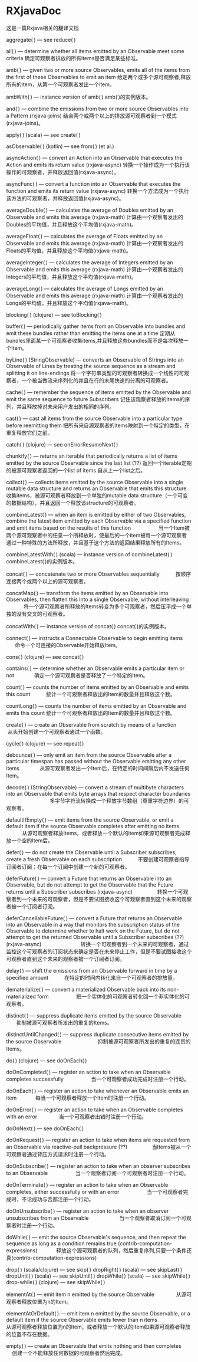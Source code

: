 # RXjavaDoc
这是一篇Rxjava相关的翻译文档

aggregate( ) — see reduce( )

all( ) — determine whether all items emitted by an Observable meet some criteria
         确定可观察者排放的所有items是否满足某些标准。

amb( ) — given two or more source Observables, emits all of the items from the first of these Observables to emit an item
         给定两个或多个源可观察者,释放所有的item，从第一个可观察者发出一个item。

ambWith( ) — instance version of amb( )
             amb( )的实例版本。

and( ) — combine the emissions from two or more source Observables into a Pattern (rxjava-joins)
         结合两个或两个以上的排放源可观察者到一个模式(rxjava-joins)。

apply( ) (scala) — see create( )

asObservable( ) (kotlin) — see from( ) (et al.)

asyncAction( ) — convert an Action into an Observable that executes the Action and emits its return value (rxjava-async)
                 转换一个操作成为一个执行该操作的可观察者，并释放返回值(rxjava-async)。

asyncFunc( ) — convert a function into an Observable that executes the function and emits its return value (rxjava-async)
               转换一个方法成为一个执行该方法的可观察者，并释放返回值(rxjava-async)。

averageDouble( ) — calculates the average of Doubles emitted by an Observable and emits this average (rxjava-math)
                   计算由一个观察者发出的Doubles的平均值，并且释放这个平均值(rxjava-math)。

averageFloat( ) — calculates the average of Floats emitted by an Observable and emits this average (rxjava-math)
                  计算由一个观察者发出的Floats的平均值，并且释放这个平均值(rxjava-math)。

averageInteger( ) — calculates the average of Integers emitted by an Observable and emits this average (rxjava-math)
                    计算由一个观察者发出的Integers的平均值，并且释放这个平均值(rxjava-math)。

averageLong( ) — calculates the average of Longs emitted by an Observable and emits this average (rxjava-math)
                 计算由一个观察者发出的Longs的平均值，并且释放这个平均值(rxjava-math)。

blocking( ) (clojure) — see toBlocking( )

buffer( ) — periodically gather items from an Observable into bundles and emit these bundles rather than emitting the items one at a time
            定期从bundles里面某一个可观察者收集items,并且释放这些bundles而不是每次释放一个Item。

byLine( ) (StringObservable) — converts an Observable of Strings into an Observable of Lines by treating the source sequence as a stream and splitting it on line-endings
                               将一个字符串类型的可观察者转换成一个线性的可观察者，一个被当做流来序列化的并且在行的末尾快速的分离的可观察者。

cache( ) — remember the sequence of items emitted by the Observable and emit the same sequence to future Subscribers
           记住该观察者释放的items的序列，并且释放掉对未来用户发出的相同的序列。

cast( ) — cast all items from the source Observable into a particular type before reemitting them
          把所有来自源观察者的items映射到一个特定的类型，在重复释放它们之前。

catch( ) (clojure) — see onErrorResumeNext( )

chunkify( ) — returns an iterable that periodically returns a list of items emitted by the source Observable since the last list (⁇)
              返回一个iterable定期的被源可观察者返回的一个list of items 自从上一个list之后。

collect( ) — collects items emitted by the source Observable into a single mutable data structure and returns an Observable that emits this structure
             收集items，被源可观察者释放到一个单独的mutable data structure（一个可变的数据结构），并且返回一个释放该structure的可观察者。

combineLatest( ) — when an item is emitted by either of two Observables, combine the latest item emitted by each Observable via a specified function and emit items based on the results of this function
                   当一个Item被两个源可观察者中的任意一个所释放时，使最后的一个item被每一个源可观察者通过一种特殊的方法所释放，并且基于这个方法的返回结果释放所有的Items。
                   
combineLatestWith( ) (scala) — instance version of combineLatest( )
                               combineLatest( )的实例版本。
                               
concat( ) — concatenate two or more Observables sequentially
            按顺序连接两个或两个以上的源可观察者。
            
concatMap( ) — transform the items emitted by an Observable into Observables, then flatten this into a single Observable, without interleaving
               将一个源可观察者所释放的Items转变为多个可观察者，然后压平成一个单独的没有交叉的可观察者。
               
concatWith( ) — instance version of concat( )
                concat( )的实例版本。
                
connect( ) — instructs a Connectable Observable to begin emitting items
             命令一个可连接的Observable开始释放Item。
             
cons( ) (clojure) — see concat( )

contains( ) — determine whether an Observable emits a particular item or not
              确定一个源可观察者是否释放了一个特定的Item。
              
count( ) — counts the number of items emitted by an Observable and emits this count
           统计一个可观察者释放出的Item的数量并且释放这个数。
           
countLong( ) — counts the number of items emitted by an Observable and emits this count
               统计一个可观察者释放出的Item的数量并且释放这个数。

create( ) — create an Observable from scratch by means of a function
            从头开始创建一个可观察者通过一个函数。
            
cycle( ) (clojure) — see repeat( )

debounce( ) — only emit an item from the source Observable after a particular timespan has passed without the Observable emitting any other items
              从源可观察者发出一个Item后，在特定的时间间隔后内不发送任何Item。
              
decode( ) (StringObservable) — convert a stream of multibyte characters into an Observable that emits byte arrays that respect character boundaries
                               多字节字符流转换成一个释放字节数组（尊重字符边界）的可观察者。
                              
defaultIfEmpty( ) — emit items from the source Observable, or emit a default item if the source Observable completes after emitting no items
                    从源可观察者释放Items，或者释放一个默认的item如果源可观察者完成释放一个空的Item后。
                    
defer( ) — do not create the Observable until a Subscriber subscribes; create a fresh Observable on each subscription
           不要创建可观察者指导订阅者订阅；在每一个订阅中创建一个新的可观察者。
           
deferFuture( ) — convert a Future that returns an Observable into an Observable, but do not attempt to get the Observable that the Future returns until a Subscriber subscribes (rxjava-async)
                 转换一个可观察者到一个未来的可观察者，但是不要试图接收这个可观察者直到这个未来的观察者被一个订阅者订阅。
                 
deferCancellableFuture( ) — convert a Future that returns an Observable into an Observable in a way that monitors the subscription status of the Observable to determine whether to halt work on the Future, but do not attempt to get the returned Observable until a Subscriber subscribes (⁇)(rxjava-async)
                            转换一个可观察者到一个未来的可观察者，通过监控这个可观察者的订阅状态来确定是否在未来停止工作，但是不要试图接收这个可观察者直到这个未来的观察者被一个订阅者订阅。
                            
delay( ) — shift the emissions from an Observable forward in time by a specified amount
           在特定的时间内转化来自一个可观察者的排放量。
           
dematerialize( ) — convert a materialized Observable back into its non-materialized form
                   把一个实体化的可观察者转化回一个非实体化的可观察者。
                   
distinct( ) — suppress duplicate items emitted by the source Observable
              抑制被源可观察者所发出的重复的Items。
              
distinctUntilChanged( ) — suppress duplicate consecutive items emitted by the source Observable
                          抑制被源可观察者所发出的重复的连贯的Items。
                          
do( ) (clojure) — see doOnEach( )

doOnCompleted( ) — register an action to take when an Observable completes successfully
                   当一个可观察者成功完成时注册一个行动。
                   
doOnEach( ) — register an action to take whenever an Observable emits an item
              每当一个可观察者释放一个Item时注册一个行动。
              
doOnError( ) — register an action to take when an Observable completes with an error
               当一个可观察者出错时注册一个行动。
               
doOnNext( ) — see doOnEach( )

doOnRequest( ) — register an action to take when items are requested from an Observable via reactive-pull backpressure (⁇)
                 当Items被从一个可观察者通过背压方式请求时注册一个行动。
                 
doOnSubscribe( ) — register an action to take when an observer subscribes to an Observable
                   当一个观察者订阅一个可观察者时注册一个行动。
                   
doOnTerminate( ) — register an action to take when an Observable completes, either successfully or with an error
                   当一个可观察者完成时，不论成功与否都注册一个行动。
                   
doOnUnsubscribe( ) — register an action to take when an observer unsubscribes from an Observable
                     当一个观察者取消订阅一个可观察者时注册一个行动。
                     
doWhile( ) — emit the source Observable's sequence, and then repeat the sequence as long as a condition remains true (contrib-computation-expressions)
             释放这个源可观察者的队列，然后重复序列,只要一个条件还真(contrib-computation-expressions)
             
drop( ) (scala/clojure) — see skip( )
dropRight( ) (scala) — see skipLast( )
dropUntil( ) (scala) — see skipUntil( )
dropWhile( ) (scala) — see skipWhile( )
drop-while( ) (clojure) — see skipWhile( )

elementAt( ) — emit item n emitted by the source Observable
               从源可观察者释放位置为n的Item。
               
elementAtOrDefault( ) — emit item n emitted by the source Observable, or a default item if the source Observable emits fewer than n items
                        从源可观察者释放位置为n的Item，或者释放一个默认的Item如果源可观察者释放的位置不存在数据。
                        
empty( ) — create an Observable that emits nothing and then completes
           创建一个不能释放任何数据的可观察者然后完成。
